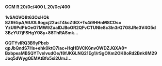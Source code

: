 #### GCM R 20/0c/400 L 20/0c/400
**1vSAQVQ8t63OcHQk**<br/>**8Z9E5pA/6UOL6ogcj22usT4kcZtBX+Ts4i9HHnM8COs=**<br/>**YzU9PdPbOeG7MW9ZuaIDJBoOR2QFvCTUNle8c3ln3rQ7G8JRe3V4O5d3BzYU7jFSHgY08y+88ThRASmk...**<br/><br/>
**GQTYvIRQ3B9yPbeb**<br/>**qpJbQndS7Hs+ehk0ktO7iac+HqHBVCK6nvOWDZJQXA8=**<br/>**BxbpeaMBSQYTveIvudOe/f8fJKGLNQ21Eg1/rSgOXm2OK8oRd2Bnk8M29Joq5dWygQEMAtBfo5si2UmJ...**